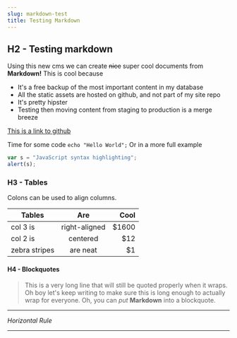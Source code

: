 ```yaml
---
slug: markdown-test
title: Testing Markdown
---
```


## H2 - Testing markdown

Using this new cms we can create ~~nice~~ super cool documents from **Markdown!**
This is cool because
- It's a free backup of the most important content in my database
- All the static assets are hosted on github, and not part of my site repo
- It's pretty hipster
- Testing then moving content from staging to production is a merge breeze

[This is a link to github](https://github.com)

Time for some code `echo "Hello World";`
Or in a more full example

 ```javascript
 var s = "JavaScript syntax highlighting";
 alert(s);
 ```
 
 ### H3 - Tables
 
 Colons can be used to align columns.

| Tables        | Are           | Cool  |
| ------------- |:-------------:| -----:|
| col 3 is      | right-aligned | $1600 |
| col 2 is      | centered      |   $12 |
| zebra stripes | are neat      |    $1 |




#### H4 - Blockquotes

> This is a very long line that will still be quoted properly when it wraps. Oh boy let's keep writing to make sure this is long enough to actually wrap for everyone. Oh, you can *put* **Markdown** into a blockquote.


***

*Horizontal Rule*

***
